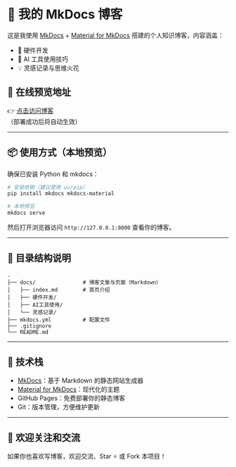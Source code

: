 # 📝 我的 MkDocs 博客

这是我使用 [MkDocs](https://www.mkdocs.org/) + [Material for MkDocs](https://squidfunk.github.io/mkdocs-material/) 搭建的个人知识博客，内容涵盖：

- 🔧 硬件开发  
- 🤖 AI 工具使用技巧  
- 💡 灵感记录与思维火花  


## 🚀 在线预览地址

👉 [点击访问博客](https://martin666888.github.io/martin_page/)  
（部署成功后将自动生效）

---

## 📦 使用方式（本地预览）

确保已安装 Python 和 mkdocs：

```bash
# 安装依赖（建议使用 uv/pip）
pip install mkdocs mkdocs-material

# 本地预览
mkdocs serve
```

然后打开浏览器访问 `http://127.0.0.1:8000` 查看你的博客。

---

## 📁 目录结构说明

```
.
├── docs/               # 博客文章与页面（Markdown）
│   ├── index.md        # 首页介绍
│   ├── 硬件开发/
│   ├── AI工具使用/
│   └── 灵感记录/
├── mkdocs.yml          # 配置文件
├── .gitignore
└── README.md
```

---

## 📌 技术栈

- [MkDocs](https://www.mkdocs.org/)：基于 Markdown 的静态网站生成器
- [Material for MkDocs](https://squidfunk.github.io/mkdocs-material/)：现代化的主题
- GitHub Pages：免费部署你的静态博客
- Git：版本管理，方便维护更新

---

## 🌟 欢迎关注和交流

如果你也喜欢写博客，欢迎交流、Star ⭐️ 或 Fork 本项目！

```
